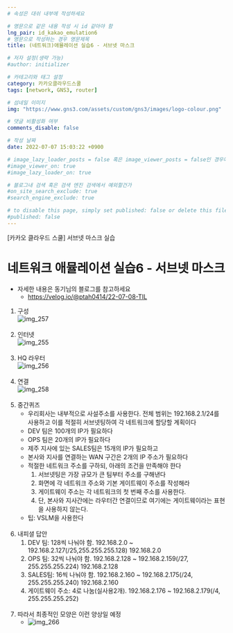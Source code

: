 ```yaml
---
# 속성은 대쉬 내부에 작성하세요

# 영문으로 같은 내용 작성 시 id 같아야 함
lng_pair: id_kakao_emulation6
# 영문으로 작성하는 경우 영문제목
title: (네트워크)애뮬레이션 실습6 - 서브넷 마스크

# 저자 설정(생략 가능)
#author: initializer

# 카테고리와 태그 설정
category: 카카오클라우드스쿨
tags: [network, GNS3, router]

# 섬네일 이미지
img: "https://www.gns3.com/assets/custom/gns3/images/logo-colour.png"

# 댓글 비활성화 여부
comments_disable: false

# 작성 날짜
date: 2022-07-07 15:03:22 +0900

# image_lazy_loader_posts = false 혹은 image_viewer_posts = false인 경우에만 사용하세요
#image_viewer_on: true
#image_lazy_loader_on: true

# 블로그내 검색 혹은 검색 엔진 검색에서 예외할건가
#on_site_search_exclude: true
#search_engine_exclude: true

# to disable this page, simply set published: false or delete this file
#published: false
---
```


<!-- outline-start -->

[카카오 클라우드 스쿨] 서브넷 마스크 실습

<!-- outline-end -->



# 네트워크 애뮬레이션 실습6 - 서브넷 마스크

* 자세한 내용은 동기님의 블로그를 참고하세요
  * https://velog.io/@ptah0414/22-07-08-TIL


1. 구성 <br> ![img_257](https://user-images.githubusercontent.com/104918800/178200197-5b3b34ed-d3b5-4749-a8a2-667d319ca96b.png)  <br> <br>
2. 인터넷  <br> ![img_255](https://user-images.githubusercontent.com/104918800/178200193-b9ea51ee-ddba-4f23-a538-a71873ba5b5e.png)  <br> <br>
3. HQ 라우터  <br> ![img_256](https://user-images.githubusercontent.com/104918800/178200195-7b4f8063-55f9-4418-b0a5-e99e486e0f54.png)  <br> <br>
4. 연결  <br> ![img_258](https://user-images.githubusercontent.com/104918800/178200198-9be42ff6-ba22-4cd3-a76e-d6f23513ad61.png)  <br> <br>
5. 중간퀴즈
   * 우리회사는 내부적으로 사설주소를 사용한다. 전체 범위는 192.168.2.1/24를 사용하고 이를 적절히 서브넷팅하여 각 네트워크에 할당할 계획이다
   * DEV 팀은 100개의 IP가 필요하다
   * OPS 팀은 20개의 IP가 필요하다
   * 제주 지사에 있는 SALES팀은 15개의 IP가 필요하고
   * 본사와 지사를 연결하는 WAN 구간은 2개의 IP 주소가 필요하다
   * 적절한 네트워크 주소를 구하되, 아래의 조건을 만족해야 한다
     1. 서브넷팅은 가장 규모가 큰 팀부터 주소를 구해낸다
     2. 화면에 각 네트워크 주소와 기본 게이트웨이 주소를 작성해라
     3. 게이트웨이 주소는 각 네트워크의 첫 번째 주소를 사용한다.
     4. 단, 본사와 지사간에는 라우터간 연결이므로 여기에는 게이트웨이라는 표현을 사용하지 않는다.
   * 팁: VSLM을 사용한다  <br> <br>
6. 내피셜 답안
   1. DEV 팀: 128씩 나눠야 함. 192.168.2.0 ~ 192.168.2.127(/25,255.255.255.128) 192.168.2.0
   2. OPS 팀: 32씩 나눠야 함. 192.168.2.128 ~ 192.168.2.159(/27, 255.255.255.224) 192.168.2.128
   3. SALES팀: 16씩 나눠야 함. 192.168.2.160 ~ 192.168.2.175(/24, 255.255.255.240) 192.168.2.160
   4. 게이트웨이 주소: 4로 나눔(실사용2개). 192.168.2.176 ~ 192.168.2.179(/4, 255.255.255.252)  <br> <br>
7. 따라서 최종적인 모양은 이런 양상일 예정
   * ![img_266](https://user-images.githubusercontent.com/104918800/178200215-10917942-b80d-4f15-9e1f-8edd97a15600.png)

